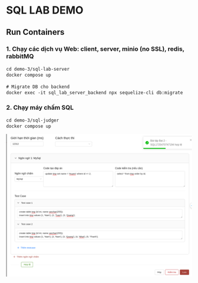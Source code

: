 # SQL LAB DEMO

## Run Containers

### 1. Chạy các dịch vụ Web: client, server, minio (no SSL), redis, rabbitMQ
```
cd demo-3/sql-lab-server
docker compose up 

# Migrate DB cho backend
docker exec -it sql_lab_server_backend npx sequelize-cli db:migrate
```

### 2. Chạy máy chấm SQL
```
cd demo-3/sql-judger
docker compose up 
```

![alt text](./images/image-1.png)
